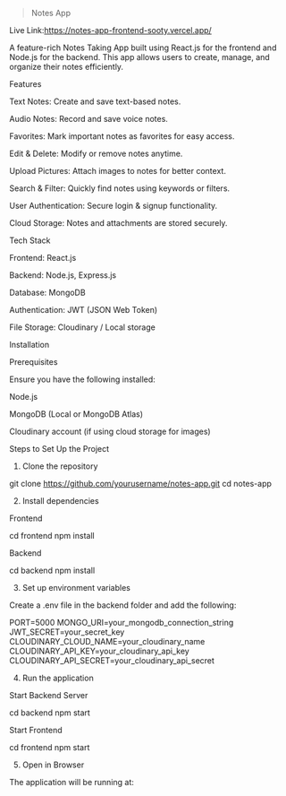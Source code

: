>Notes App

Live Link:https://notes-app-frontend-sooty.vercel.app/

A feature-rich Notes Taking App built using React.js for the frontend and Node.js for the backend. This app allows users to create, manage, and organize their notes efficiently.

Features

Text Notes: Create and save text-based notes.

Audio Notes: Record and save voice notes.

Favorites: Mark important notes as favorites for easy access.

Edit & Delete: Modify or remove notes anytime.

Upload Pictures: Attach images to notes for better context.

Search & Filter: Quickly find notes using keywords or filters.

User Authentication: Secure login & signup functionality.

Cloud Storage: Notes and attachments are stored securely.

Tech Stack

Frontend: React.js

Backend: Node.js, Express.js

Database: MongoDB

Authentication: JWT (JSON Web Token)

File Storage: Cloudinary / Local storage

Installation

Prerequisites

Ensure you have the following installed:

Node.js

MongoDB (Local or MongoDB Atlas)

Cloudinary account (if using cloud storage for images)

Steps to Set Up the Project

1. Clone the repository

git clone https://github.com/yourusername/notes-app.git
cd notes-app

2. Install dependencies

Frontend

cd frontend
npm install

Backend

cd backend
npm install

3. Set up environment variables

Create a .env file in the backend folder and add the following:

PORT=5000
MONGO_URI=your_mongodb_connection_string
JWT_SECRET=your_secret_key
CLOUDINARY_CLOUD_NAME=your_cloudinary_name
CLOUDINARY_API_KEY=your_cloudinary_api_key
CLOUDINARY_API_SECRET=your_cloudinary_api_secret

4. Run the application

Start Backend Server

cd backend
npm start

Start Frontend

cd frontend
npm start

5. Open in Browser

The application will be running at:
